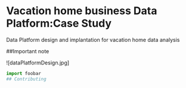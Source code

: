 # Vacation home business Data Platform:Case Study 
Data Platform design and implantation for vacation home data analysis

##Important note

![dataPlatformDesign.jpg]
```python
import foobar
## Contributing
